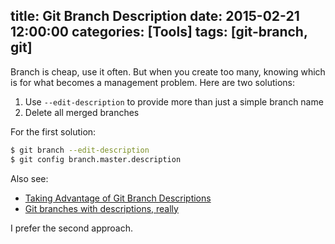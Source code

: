 title: Git Branch Description
date: 2015-02-21 12:00:00
categories: [Tools]
tags: [git-branch, git]
---

Branch is cheap, use it often. But when you create too many, knowing which is for what becomes a management problem. Here are two solutions:

1. Use `--edit-description` to provide more than just a simple branch name
2. Delete all merged branches

For the first solution:

```sh
$ git branch --edit-description
$ git config branch.master.description
```

Also see:

- [Taking Advantage of Git Branch Descriptions](http://labs.sixdimensions.com/blog/2015-02-19/taking-advantage-git-branch-descriptions/)
- [Git branches with descriptions, really](http://bahmutov.calepin.co/git-branches-with-descriptions-really.html)

I prefer the second approach.

